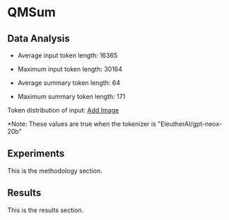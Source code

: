 # QMSum

## Data Analysis

- Average input token length: 16365
- Maximum input token length: 30164

- Average summary token length: 64
- Maximum summary token length: 171

Token distribution of input: [Add Image](google.com)

*Note: These values are true when the tokenizer is "EleutherAI/gpt-neox-20b"


## Experiments

This is the methodology section.

## Results

This is the results section.


